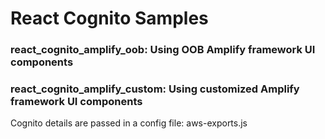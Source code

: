 # React Cognito Samples  

### react_cognito_amplify_oob: Using OOB Amplify framework UI components  
### react_cognito_amplify_custom: Using customized Amplify framework UI components  

Cognito details are passed in a config file: aws-exports.js